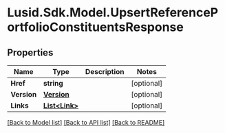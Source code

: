 # Lusid.Sdk.Model.UpsertReferencePortfolioConstituentsResponse

## Properties

Name | Type | Description | Notes
------------ | ------------- | ------------- | -------------
**Href** | **string** |  | [optional] 
**Version** | [**Version**](Version.md) |  | [optional] 
**Links** | [**List&lt;Link&gt;**](Link.md) |  | [optional] 

[[Back to Model list]](../README.md#documentation-for-models) [[Back to API list]](../README.md#documentation-for-api-endpoints) [[Back to README]](../README.md)

